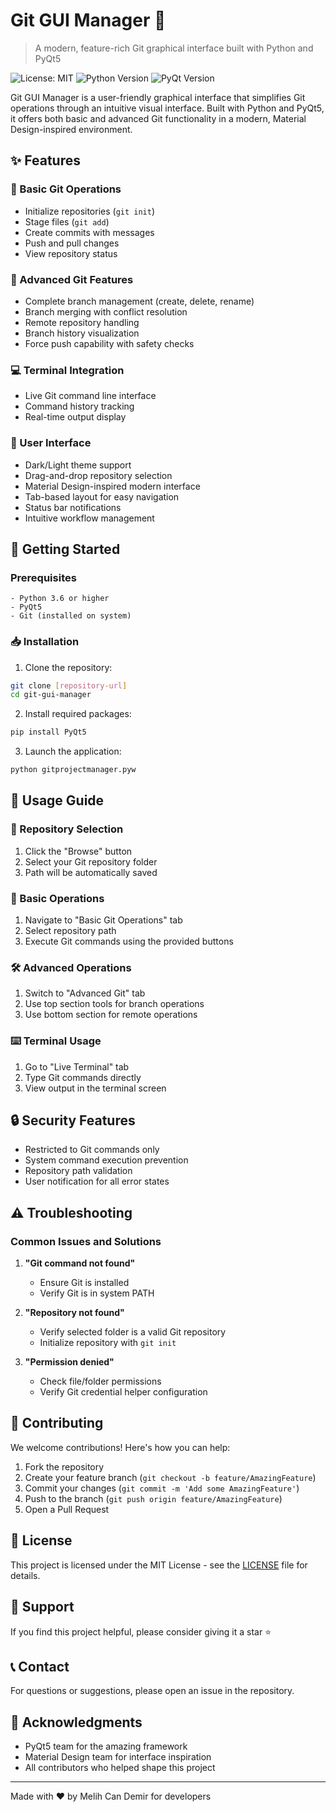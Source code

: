 # Git GUI Manager 🚀

> A modern, feature-rich Git graphical interface built with Python and PyQt5

![License: MIT](https://img.shields.io/badge/License-MIT-blue.svg)
![Python Version](https://img.shields.io/badge/python-3.6+-blue.svg)
![PyQt Version](https://img.shields.io/badge/PyQt-5-green.svg)

Git GUI Manager is a user-friendly graphical interface that simplifies Git operations through an intuitive visual interface. Built with Python and PyQt5, it offers both basic and advanced Git functionality in a modern, Material Design-inspired environment.

## ✨ Features

### 🔧 Basic Git Operations
- Initialize repositories (`git init`)
- Stage files (`git add`)
- Create commits with messages
- Push and pull changes
- View repository status

### 🎯 Advanced Git Features
- Complete branch management (create, delete, rename)
- Branch merging with conflict resolution
- Remote repository handling
- Branch history visualization
- Force push capability with safety checks

### 💻 Terminal Integration
- Live Git command line interface
- Command history tracking
- Real-time output display

### 🎨 User Interface
- Dark/Light theme support
- Drag-and-drop repository selection
- Material Design-inspired modern interface
- Tab-based layout for easy navigation
- Status bar notifications
- Intuitive workflow management

## 🚀 Getting Started

### Prerequisites
```
- Python 3.6 or higher
- PyQt5
- Git (installed on system)
```

### 📥 Installation

1. Clone the repository:
```bash
git clone [repository-url]
cd git-gui-manager
```

2. Install required packages:
```bash
pip install PyQt5
```

3. Launch the application:
```bash
python gitprojectmanager.pyw
```

## 📖 Usage Guide

### 📁 Repository Selection
1. Click the "Browse" button
2. Select your Git repository folder
3. Path will be automatically saved

### 🔰 Basic Operations
1. Navigate to "Basic Git Operations" tab
2. Select repository path
3. Execute Git commands using the provided buttons

### 🛠️ Advanced Operations
1. Switch to "Advanced Git" tab
2. Use top section tools for branch operations
3. Use bottom section for remote operations

### ⌨️ Terminal Usage
1. Go to "Live Terminal" tab
2. Type Git commands directly
3. View output in the terminal screen

## 🔒 Security Features

- Restricted to Git commands only
- System command execution prevention
- Repository path validation
- User notification for all error states

## ⚠️ Troubleshooting

### Common Issues and Solutions

1. **"Git command not found"**
   - Ensure Git is installed
   - Verify Git is in system PATH

2. **"Repository not found"**
   - Verify selected folder is a valid Git repository
   - Initialize repository with `git init`

3. **"Permission denied"**
   - Check file/folder permissions
   - Verify Git credential helper configuration

## 🤝 Contributing

We welcome contributions! Here's how you can help:

1. Fork the repository
2. Create your feature branch (`git checkout -b feature/AmazingFeature`)
3. Commit your changes (`git commit -m 'Add some AmazingFeature'`)
4. Push to the branch (`git push origin feature/AmazingFeature`)
5. Open a Pull Request

## 📄 License

This project is licensed under the MIT License - see the [LICENSE](LICENSE) file for details.

## 🌟 Support

If you find this project helpful, please consider giving it a star ⭐

## 📞 Contact

For questions or suggestions, please open an issue in the repository.

## 🙏 Acknowledgments

- PyQt5 team for the amazing framework
- Material Design team for interface inspiration
- All contributors who helped shape this project

---
Made with ❤️ by Melih Can Demir for developers